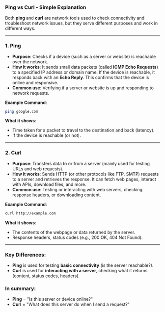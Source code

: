 ### **Ping vs Curl - Simple Explanation**

Both **ping** and **curl** are network tools used to check connectivity and troubleshoot network issues, but they serve different purposes and work in different ways.

---

### **1. Ping**
- **Purpose**: Checks if a device (such as a server or website) is reachable over the network.
- **How it works**: It sends small data packets (called **ICMP Echo Requests**) to a specified IP address or domain name. If the device is reachable, it responds back with an **Echo Reply**. This confirms that the device is online and responsive.
- **Common use**: Verifying if a server or website is up and responding to network requests.
  
**Example Command**:
```bash
ping google.com
```

**What it shows**:
- Time taken for a packet to travel to the destination and back (latency).
- If the device is reachable (or not).

---

### **2. Curl**
- **Purpose**: Transfers data to or from a server (mainly used for testing URLs and web requests).
- **How it works**: Sends HTTP (or other protocols like FTP, SMTP) requests to a server and retrieves the response. It can fetch web pages, interact with APIs, download files, and more.
- **Common use**: Testing or interacting with web servers, checking response headers, or downloading content.

**Example Command**:
```bash
curl http://example.com
```

**What it shows**:
- The contents of the webpage or data returned by the server.
- Response headers, status codes (e.g., 200 OK, 404 Not Found).

---

### **Key Differences**:

- **Ping** is used for testing **basic connectivity** (is the server reachable?).
- **Curl** is used for **interacting with a server**, checking what it returns (content, status codes, headers).

### **In summary**:
- **Ping** = "Is this server or device online?"
- **Curl** = "What does this server do when I send a request?"
